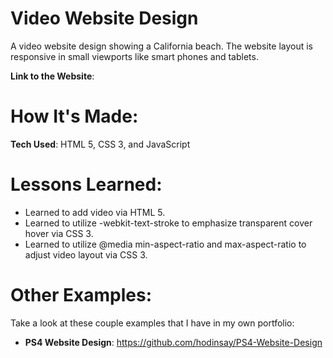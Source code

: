 # Video Website Design

A video website design showing a California beach. The website layout is responsive in small viewports like smart phones and tablets.

**Link to the Website**: 

# How It's Made: 

**Tech Used**: HTML 5, CSS 3, and JavaScript

# Lessons Learned:

- Learned to add video via HTML 5.
- Learned to utilize -webkit-text-stroke to emphasize transparent cover hover via CSS 3.
- Learned to utilize @media min-aspect-ratio and max-aspect-ratio to adjust video layout via CSS 3.

# Other Examples: 

Take a look at these couple examples that I have in my own portfolio:

- **PS4 Website Design**: https://github.com/hodinsay/PS4-Website-Design
